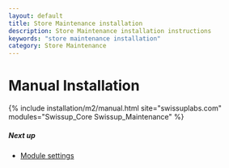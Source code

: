 ```yaml
---
layout: default
title: Store Maintenance installation
description: Store Maintenance installation instructions
keywords: "store maintenance installation"
category: Store Maintenance
---
```


# Manual Installation

{% include installation/m2/manual.html site="swissuplabs.com" modules="Swissup_Core Swissup_Maintenance" %}

##### Next up

- [Module settings](../settings)